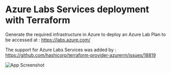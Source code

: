 # Azure Labs Services deployment with Terraform

Generate the required infrastructure in Azure to deploy an Azure Lab Plan to be accessed at : https://labs.azure.com/

The support for Azure Labs Services was added by : https://github.com/hashicorp/terraform-provider-azurerm/issues/18819

![App Screenshot](https://i.imgur.com/ocK7vjI.png=20x)
